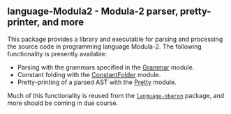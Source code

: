 language-Modula2 - Modula-2 parser, pretty-printer, and more
------------------------------------------------------------

This package provides a library and executable for parsing and processing the source code in programming language
Modula-2. The following functionality is presently available:

* Parsing with the grammars specified in the
  [Grammar](http://hackage.haskell.org/package/language-modula-2/docs/Language-Modula-2-Grammar.html) module.
* Constant folding with the
  [ConstantFolder](http://hackage.haskell.org/package/language-modula-2/docs/Language-Modula-2-ConstantFolder.html) module.
* Pretty-printing of a parsed AST with the
  [Pretty](http://hackage.haskell.org/package/language-modula-2/docs/Language-Modula-2-Pretty.html) module.

Much of this functionality is reused from the [`language-oberon`](http://hackage.haskell.org/package/language-oberon)
package, and more should be coming in due course.
